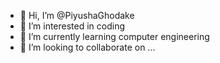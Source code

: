 - 👋 Hi, I’m @PiyushaGhodake
- 👀 I’m interested in coding
- 🌱 I’m currently learning computer engineering
- 💞️ I’m looking to collaborate on ...


<!---
PiyushaGhodake/PiyushaGhodake is a ✨ special ✨ repository because its `README.md` (this file) appears on your GitHub profile.
You can click the Preview link to take a look at your changes.
--->
